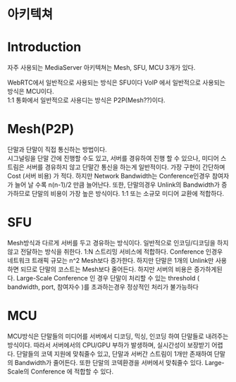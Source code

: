 # 아키텍쳐

# Introduction


자주 사용되는 MediaServer 아키텍쳐는 Mesh, SFU, MCU 3개가 있다. 

WebRTC에서 일반적으로 사용되는 방식은 SFU이다
VoIP 에서 일반적으로 사용되는 방식은 MCU이다.   
1:1 통화에서 일반적으로 사용디는 방식은 P2P(Mesh??)이다.  


# Mesh(P2P)
단말과 단말이 직접 통신하는 방법이다.   
시그널링을 단말 간에 진행할 수도 있고, 서버를 경유하여 진행 할 수 있으나, 미디어 스트림은 서버를 경유하지 않고 단말간 통신을 하는게 일반적이다. 가장 구현이 간단하며 Cost (서버 비용) 가 적다. 하지만 Network Bandwidth는 Conference인경우 참여자가 늘어 날 수록 n(n-1)/2 만큼 
늘어난다. 또한, 단말의경우 Unlink의 Bandwidth가 증가하므로 단말의 비용이 가장 높은 방식이다.
1:1 또는 소규모 미디어 교환에 적합하다.

# SFU
Mesh방식과 다르게 서버를 두고 경유하는 방식이다. 일반적으로 인코딩/디코딩을 하지 않고 전달하는 방식을 취한다.
1:N 스트리밍 서비스에 적합하다.
Conference 인경우 네트워크 트래픽 규모는 n^2 Mesh보다 증가한다. 하지만 단말은 1개의 Unlink만 사용하면 되므로 단말의 코스트는 Mesh보다 줄어든다. 하지만 서버의 비용은 증가하게된다.
Large-Scale Conference 인 경우 단말이 처리할 수 있는 threshold ( bandwidth, port, 참여자수 )를 초과하는경우 정상적인 처리가 불가능하다

# MCU
MCU방식은 단말들의 미디어를 서버에서 디코딩, 믹싱, 인코딩 하여 단말들로 내려주는 방식이다. 따라서 서버에서의 CPU/GPU 부하가 발생하며, 실시간성이 보장받기 어렵다.
단말들의 코덱 지원에 맞춰줄수 있고, 단말과 서버간 스트림이 1개만 존재하여 단말의 Bandwidth가 줄어든다. 또한 단말의 코덱환경을 서버에서 맞춰줄수 있다. 
Large-Scale의 Conference 에 적합할 수 있다.
